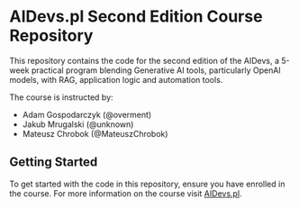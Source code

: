 # AIDevs.pl Second Edition Course Repository

This repository contains the code for the second edition of the AIDevs, a 5-week practical program blending Generative AI tools, particularly OpenAI models, with RAG, application logic and automation tools.

The course is instructed by:

- Adam Gospodarczyk (@overment)
- Jakub Mrugalski (@unknown)
- Mateusz Chrobok (@MateuszChrobok)
  
## Getting Started

To get started with the code in this repository, ensure you have enrolled in the course. For more information on the course visit [AIDevs.pl](http://aidevs.pl).

